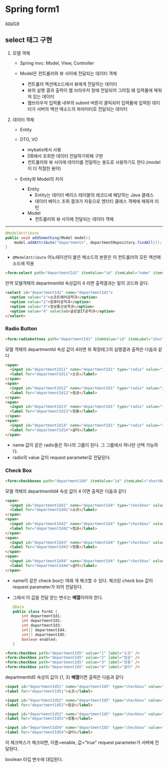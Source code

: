 # Spring form1

[source](https://github.com/eastheat10/spring/tree/master/form1)



## select 태그 구현

1. 모델 객체

   * Spring mvc: Model, View, Controller
   * Model은 컨트롤러와 뷰 사이에 전달되는 데이터 객체

     * 컨트롤러 액션메소드에서 뷰에게 전달하는 데이터
     * 뷰의 실행 결과 출력이 웹 브라우저 창에 전달되어 그려질 떄 입력폼에 채워져 있는 데이터
     * 웹브라우저 입력폼 내부의 submit 버튼이 클릭되어 입력폼에 입력된 데이터가 서버의 액션 메소드의 파라미터로 전달되는 데이터

2. 데이터 객체
   * Entity
   * DTO, VO
     * mybatis에서 사용
     * DB에서 조회한 데이터 전달하기위해 구현
     * 컨트롤러와 뷰 사이에 데이터를 전달하는 용도로 사용하기도 한다.(model이 더 적절한 용어)

   

   * Entity와 Model의 차이
     * Entity
       * Entity는 데이터 베이스 테이블의 레코드에 해당하는 Java 클래스
       * 데이터 베이스 조회 결과가 자동으로 엔터티 클래스 객체에 채워져 리턴
     * Model
       * 컨트롤러와 뷰 사이에 전달되는 데이터 객체

   

---



```java
@ModelAttribute
public void addSomething(Model model){
	model.addAttribute("departments", departmentRepository.findAll());
}
```

* `@ModelAttribute` 어노테이션이 붙은 메소드의 본문은 이 컨트롤러의 모든 액션메소드에 적용



```html
<form:select path="departmentId1" itemValue="id" itemLabel="name" items="${ departments }" />
```

만약 모델객체의 departmentId 속성값이 4 라면 출력결과는 밑의 코드와 같다.

```html
<select id="departmentId1" name="departmentId1">
  <option value="1">소프트웨어공학과</option>
  <option value="2">컴퓨터공학과</option>
  <option value="3">정보통신공학과</option>
  <option value="4" selected>글로컬IT공학과</option>
</select>

```



### Radio Button

```html
<form:radiobuttons path="departmentId1" itemValue="id" itemLabel="shortName" items="${ departments }" />
```

모델 객체의 departmentId 속성 값이 4라면 위 확장태그의 실행결과 출력은 다음과 같다

```html
<span>
  <input id="departmentId11" name="departmentId1" type="radio" value="1"/>
  <label for="departmentId11">소프</label>
</span>
<span>
  <input id="departmentId12" name="departmentId1" type="radio" value="2"/>
  <label for="departmentId12">컴공</label>
</span>
<span>
  <input id="departmentId13" name="departmentId1" type="radio" value="3"/>
  <label for="departmentId13">정통</label>
</span>
<span>
  <input id="departmentId14" name="departmentId1" type="radio" value="4" checked />
  <label for="departmentId14">글티</label>
</span>
```

* name 값이 같은 radio들은 하나의 그룹이 된다. 그 그룹에서 하나만 선택 가능하다.
* radio의 value 값이 request parameter로 전달된다.





### Check Box

```html
<form:checkboxes path="departmentId4" itemValue="id" itemLabel="shortName" items="${ departments }" />
```

모델 객체의 departmentId4 속성 값이 4 이면 출력은 다음과 같다

```html
<span>
  <input id="departmentId41" name="departmentId4" type="checkbox" value="1"/>
  <label for="departmentId41">소프</label>
</span>
<span>
  <input id="departmentId42" name="departmentId4" type="checkbox" value="2"/>
  <label for="departmentId42">컴공</label>
</span>
<span>
  <input id="departmentId43" name="departmentId4" type="checkbox" value="3"/>
  <label for="departmentId43">정통</label>
</span>
<span>
  <input id="departmentId44" name="departmentId4" type="checkbox" value="4" checked />
  <label for="departmentId44">글티</label>
</span>

```

* name이 같은 check box는 여래 개 체크할 수 있다. 체크된 check box 값이 request parameter가 되어 전달된다.

* 그래서 이 값을 전달 받는 변수는 **배열**이어야 한다.

  ```java
  @Data
  public class Form1 {
      int departmentId1;
      int departmentId2;
      int departmentId3;
      int[] departmentId4;
      int[] departmentId5;
      boolean enabled;
  }
  ```



``` html
<form:checkbox path="departmentId5" value="1" label="소프" />
<form:checkbox path="departmentId5" value="2" label="컴공" />
<form:checkbox path="departmentId5" value="3" label="정통" />
<form:checkbox path="departmentId5" value="4" label="글티" />
```

departmentId5 속성의 값이 {1, 3}  **배열**이면 출력은 다음과 같다

```html
<input id="departmentId51" name="departmentId5" type="checkbox" value="1" checked />
<label for="departmentId51">소프</label>

<input id="departmentId52" name="departmentId5" type="checkbox" value="2"/>
<label for="departmentId52">컴공</label>

<input id="departmentId53" name="departmentId5" type="checkbox" value="3" checked />
<label for="departmentId53">정통</label>

<input id="departmentId54" name="departmentId5" type="checkbox" value="4"/>
<label for="departmentId54">글티</label>
```

이 체크박스가 체크되면, 이름=enable, 값="true" request parameter가 서버에 전달된다.

boolean 타입 변수에 대입된다.